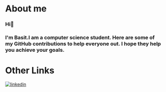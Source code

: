 # About me




### Hi👋  
### I'm Basit.I am a computer science student. Here are some of my GitHub contributions to help everyone out. I hope they help you achieve your goals.






# Other Links 

[![linkedin](https://img.shields.io/badge/linkedin-0A66C2?style=for-the-badge&logo=linkedin&logoColor=white)](https://www.linkedin.com/in/basit-xd/)



